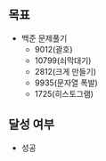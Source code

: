 ## 목표

- 백준 문제풀기
  - 9012(괄호)
  - 10799(쇠막대기)
  - 2812(크게 만들기)
  - 9935(문자열 폭발)
  - 1725(히스토그램)

## 달성 여부
- 성공
